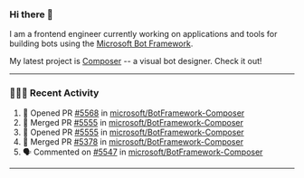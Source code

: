 ### Hi there 👋

I am a frontend engineer currently working on applications and tools for building bots using the [Microsoft Bot Framework](https://dev.botframework.com/).

My latest project is [Composer](https://github.com/microsoft/BotFramework-Composer) -- a visual bot designer. Check it out!

---

### 👨🏻‍💻 Recent Activity

<!--START_SECTION:activity-->
1. 💪 Opened PR [#5568](https://github.com/microsoft/BotFramework-Composer/pull/5568) in [microsoft/BotFramework-Composer](https://github.com/microsoft/BotFramework-Composer)
2. 🎉 Merged PR [#5555](https://github.com/microsoft/BotFramework-Composer/pull/5555) in [microsoft/BotFramework-Composer](https://github.com/microsoft/BotFramework-Composer)
3. 💪 Opened PR [#5555](https://github.com/microsoft/BotFramework-Composer/pull/5555) in [microsoft/BotFramework-Composer](https://github.com/microsoft/BotFramework-Composer)
4. 🎉 Merged PR [#5378](https://github.com/microsoft/BotFramework-Composer/pull/5378) in [microsoft/BotFramework-Composer](https://github.com/microsoft/BotFramework-Composer)
5. 🗣 Commented on [#5547](https://github.com/microsoft/BotFramework-Composer/issues/5547) in [microsoft/BotFramework-Composer](https://github.com/microsoft/BotFramework-Composer)
<!--END_SECTION:activity-->

---

<!--
**a-b-r-o-w-n/a-b-r-o-w-n** is a ✨ _special_ ✨ repository because its `README.md` (this file) appears on your GitHub profile.

Here are some ideas to get you started:

- 🔭 I’m currently working on ...
- 🌱 I’m currently learning ...
- 👯 I’m looking to collaborate on ...
- 🤔 I’m looking for help with ...
- 💬 Ask me about ...
- 📫 How to reach me: ...
- 😄 Pronouns: ...
- ⚡ Fun fact: ...
-->
